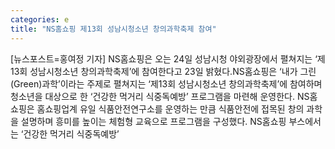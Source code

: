 ```yaml
---
categories: e
title: "NS홈쇼핑 제13회 성남시청소년 창의과학축제 참여"
---
```

[뉴스포스트=홍여정 기자] NS홈쇼핑은 오는 24일 성남시청 야외광장에서 펼쳐지는 ‘제13회 성남시청소년 창의과학축제’에 참여한다고 23일 밝혔다.NS홈쇼핑은 ‘내가 그린(Green)과학’이라는 주제로 펼쳐지는 ‘제13회 성남시청소년 창의과학축제’에 참여하며 청소년을 대상으로 한 ‘건강한 먹거리 식중독예방’ 프로그램을 마련해 운영한다. NS홈쇼핑은 홈쇼핑업계 유일 식품안전연구소를 운영하는 만큼 식품안전에 접목된 창의 과학을 설명하며 흥미를 높이는 체험형 교육으로 프로그램을 구성했다. NS홈쇼핑 부스에서는 ‘건강한 먹거리 식중독예방’